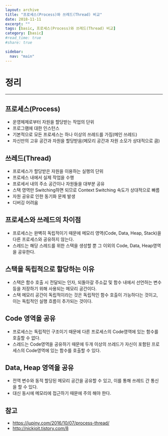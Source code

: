 ```yaml
---
layout: archive
title: "프로세스(Process)와 쓰레드(Thread) 비교"
date: 2018-11-11
excerpt: ""
tags: [basic, 프로세스(Process)와 쓰레드(Thread) 비교]
category: [basic]
#read_time: true
#share: true

sidebar:
  nav: "main"
---
```


# 정리

* * *

## 프로세스(Process)

* 운영체제로부터 자원을 할당받는 작업의 단위
* 프로그램에 대한 인스턴스
* 기본적으로 모든 프로세스는 하나 이상의 쓰레드를 가짐(메인 쓰레드)
* 자신만의 고유 공간과 자원을 할당받음(메모리 공간과 자원 소모가 상대적으로 큼)

## 쓰레드(Thread)

* 프로세스가 할당받은 자원을 이용하는 실행의 단위
* 프로세스 내에서 실제 작업을 수행
* 프로세서 내의 주소 공간이나 자원들을 대부분 공유
* 스택 영역만 Switching하면 되므로 Context Switching 속도가 상대적으로 빠름
* 자원 공유로 인한 동기화 문제 발생
* 디버깅 어려움

## 프로세스와 쓰레드의 차이점

* 프로세스는 완벽히 독립적이기 때문에 메모리 영역(Code, Data, Heap, Stack)을 다른 프로세스와 공유하지 않는다.
* 스레드는 해당 스레드를 위한 스택을 생성할 뿐 그 이외의 Code, Data, Heap영역을 공유한다.

## 스택을 독립적으로 할당하는 이유

* 스택은 함수 호출 시 전달되는 인자, 되돌아갈 주소값 및 함수 내에서 선언하는 변수 등을 저장하기 위해 사용되는 메모리 공간이다.
* 스택 메모리 공간이 독립적이라는 것은 독립적인 함수 호출이 가능하다는 것이고, 이는 독립적인 실행 흐름이 추가되는 것이다.

## Code 영역을 공유

* 프로세스는 독립적인 구조이기 때문에 다른 프로세스의 Code영역에 있는 함수를 호출할 수 없다.
* 스레드는 Code영역을 공유하기 때문에 두개 이상의 쓰레드가 자신이 포함된 프로세스의 Code영역에 있는 함수를 호출할 수 있다.

## Data, Heap 영역을 공유

* 전역 변수와 동적 할당된 메모리 공간을 공유할 수 있고, 이를 통해 쓰레드 간 통신을 할 수 있다.
* 대신 동시에 메모리에 접근하기 때문에 주의 해야 한다.

## 참고

* <https://jupiny.com/2016/10/07/process-thread/>
* <http://nickjoit.tistory.com/8>